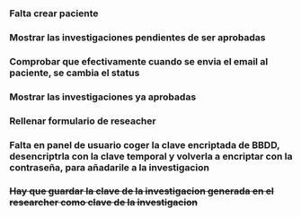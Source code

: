 
### Falta crear paciente
### Mostrar las investigaciones pendientes de ser aprobadas

### Comprobar que efectivamente cuando se envia el email al paciente, se cambia el status

### Mostrar las investigaciones ya aprobadas

### Rellenar formulario de reseacher

### Falta en panel de usuario coger la clave encriptada de BBDD, desencriptrla con la clave temporal y volverla a encriptar con la contraseña, para añadarile a la investigacion

### ~~Hay que guardar la clave de la investigacion generada en el researcher como clave de la investigacion~~